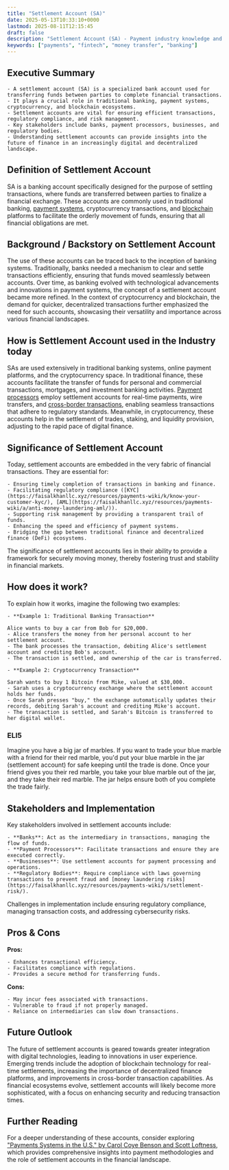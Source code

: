 ```yaml
---
title: "Settlement Account (SA)"
date: 2025-05-13T10:33:10+0000
lastmod: 2025-08-11T12:15:45
draft: false
description: "Settlement Account (SA) - Payment industry knowledge and insights"
keywords: ["payments", "fintech", "money transfer", "banking"]
---
```


## Executive Summary

 	- A settlement account (SA) is a specialized bank account used for transferring funds between parties to complete financial transactions.
 	- It plays a crucial role in traditional banking, payment systems, cryptocurrency, and blockchain ecosystems.
 	- Settlement accounts are vital for ensuring efficient transactions, regulatory compliance, and risk management.
 	- Key stakeholders include banks, payment processors, businesses, and regulatory bodies.
 	- Understanding settlement accounts can provide insights into the future of finance in an increasingly digital and decentralized landscape.

## Definition of Settlement Account
SA is a banking account specifically designed for the purpose of settling transactions, where funds are transferred between parties to finalize a financial exchange. These accounts are commonly used in traditional banking, [payment systems](https://faisalkhanllc.xyz/resources/payments-wiki/p/payment-systems/), cryptocurrency transactions, and [blockchain](https://faisalkhanllc.xyz/resources/payments-wiki/b/blockchain/) platforms to facilitate the orderly movement of funds, ensuring that all financial obligations are met.
## Background / Backstory on Settlement Account
The use of these accounts can be traced back to the inception of banking systems. Traditionally, banks needed a mechanism to clear and settle transactions efficiently, ensuring that funds moved seamlessly between accounts. Over time, as banking evolved with technological advancements and innovations in payment systems, the concept of a settlement account became more refined. In the context of cryptocurrency and blockchain, the demand for quicker, decentralized transactions further emphasized the need for such accounts, showcasing their versatility and importance across various financial landscapes.
## How is Settlement Account used in the Industry today
SAs are used extensively in traditional banking systems, online payment platforms, and the cryptocurrency space. In traditional finance, these accounts facilitate the transfer of funds for personal and commercial transactions, mortgages, and investment banking activities. [Payment processors](https://faisalkhanllc.xyz/resources/payments-wiki/p/payment-processor/) employ settlement accounts for real-time payments, wire transfers, and [cross-border transactions](https://faisalkhanllc.xyz/resources/payments-wiki/c/cross-border-payments/), enabling seamless transactions that adhere to regulatory standards. Meanwhile, in cryptocurrency, these accounts help in the settlement of trades, staking, and liquidity provision, adjusting to the rapid pace of digital finance.
## Significance of Settlement Account
Today, settlement accounts are embedded in the very fabric of financial transactions. They are essential for:

 	- Ensuring timely completion of transactions in banking and finance.
 	- Facilitating regulatory compliance ([KYC](https://faisalkhanllc.xyz/resources/payments-wiki/k/know-your-customer-kyc/), [AML](https://faisalkhanllc.xyz/resources/payments-wiki/a/anti-money-laundering-aml/)).
 	- Supporting risk management by providing a transparent trail of funds.
 	- Enhancing the speed and efficiency of payment systems.
 	- Bridging the gap between traditional finance and decentralized finance (DeFi) ecosystems.

The significance of settlement accounts lies in their ability to provide a framework for securely moving money, thereby fostering trust and stability in financial markets.
## How does it work?
To explain how it works, imagine the following two examples:

 	- **Example 1: Traditional Banking Transaction**

 	Alice wants to buy a car from Bob for $20,000.
 	- Alice transfers the money from her personal account to her settlement account.
 	- The bank processes the transaction, debiting Alice's settlement account and crediting Bob's account.
 	- The transaction is settled, and ownership of the car is transferred.

 	- **Example 2: Cryptocurrency Transaction**

 	Sarah wants to buy 1 Bitcoin from Mike, valued at $30,000.
 	- Sarah uses a cryptocurrency exchange where the settlement account holds her funds.
 	- Once Sarah presses "buy," the exchange automatically updates their records, debiting Sarah's account and crediting Mike's account.
 	- The transaction is settled, and Sarah's Bitcoin is transferred to her digital wallet.

### ELI5
Imagine you have a big jar of marbles. If you want to trade your blue marble with a friend for their red marble, you'd put your blue marble in the jar (settlement account) for safe keeping until the trade is done. Once your friend gives you their red marble, you take your blue marble out of the jar, and they take their red marble. The jar helps ensure both of you complete the trade fairly.
## Stakeholders and Implementation
Key stakeholders involved in settlement accounts include:

 	- **Banks**: Act as the intermediary in transactions, managing the flow of funds.
 	- **Payment Processors**: Facilitate transactions and ensure they are executed correctly.
 	- **Businesses**: Use settlement accounts for payment processing and operations.
 	- **Regulatory Bodies**: Require compliance with laws governing transactions to prevent fraud and [money laundering risks](https://faisalkhanllc.xyz/resources/payments-wiki/s/settlement-risk/).

Challenges in implementation include ensuring regulatory compliance, managing transaction costs, and addressing cybersecurity risks.
## Pros & Cons
**Pros:**

 	- Enhances transactional efficiency.
 	- Facilitates compliance with regulations.
 	- Provides a secure method for transferring funds.

**Cons:**

 	- May incur fees associated with transactions.
 	- Vulnerable to fraud if not properly managed.
 	- Reliance on intermediaries can slow down transactions.

## Future Outlook
The future of settlement accounts is geared towards greater integration with digital technologies, leading to innovations in user experience. Emerging trends include the adoption of blockchain technology for real-time settlements, increasing the importance of decentralized finance platforms, and improvements in cross-border transaction capabilities. As financial ecosystems evolve, settlement accounts will likely become more sophisticated, with a focus on enhancing security and reducing transaction times.
## Further Reading
For a deeper understanding of these accounts, consider exploring ["Payments Systems in the U.S." by Carol Coye Benson and Scott Loftness](https://www.goodreads.com/book/show/9680331), which provides comprehensive insights into payment methodologies and the role of settlement accounts in the financial landscape.